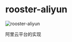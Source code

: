 # rooster-aliyun
![rooster-aliyun](https://travis-ci.org/InCar/rooster-aliyun.svg?branch=master)

阿里云平台的实现